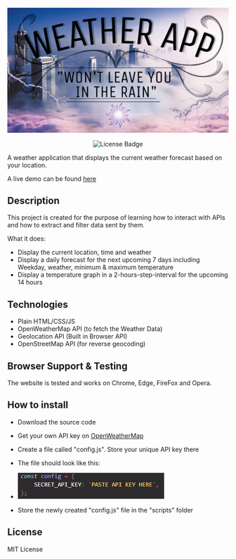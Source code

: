 ![WeatherApp](./images/thumbnail.jpg)

<div align="center">
   <img src="https://img.shields.io/github/license/Coopexx/food-order-app" alt="License Badge"/>
</div>

A weather application that displays the current weather forecast based on your location.

A live demo can be found [here](https://hendriktreuner.me/weather-app)

## Description

This project is created for the purpose of learning how to interact with APIs and how to extract and filter data sent by them.

What it does:

-   Display the current location, time and weather
-   Display a daily forecast for the next upcoming 7 days including Weekday, weather, minimum & maximum temperature
-   Display a temperature graph in a 2-hours-step-interval for the upcoming 14 hours

## Technologies

-   Plain HTML/CSS/JS
-   OpenWeatherMap API (to fetch the Weather Data)
-   Geolocation API (Built in Browser API)
-   OpenStreetMap API (for reverse geocoding)

## Browser Support & Testing

The website is tested and works on Chrome, Edge, FireFox and Opera.

## How to install

-   Download the source code
-   Get your own API key on [OpenWeatherMap](https://openweathermap.org/)
-   Create a file called "config.js". Store your unique API key there
-   The file should look like this:
-   ![Screenshot](./images/screenshot.png)

-   Store the newly created "config.js" file in the "scripts" folder

## License

MIT License
